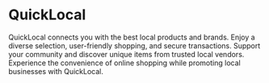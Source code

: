 # QuickLocal
QuickLocal connects you with the best local products and brands. Enjoy a diverse selection, user-friendly shopping, and secure transactions. Support your community and discover unique items from trusted local vendors. Experience the convenience of online shopping while promoting local businesses with QuickLocal.
